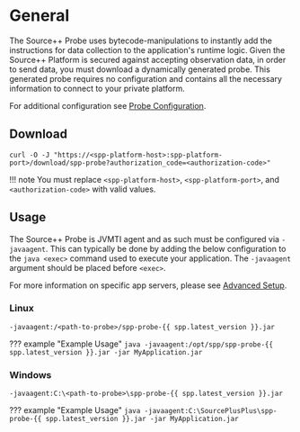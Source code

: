 # General

The Source++ Probe uses bytecode-manipulations to instantly add the instructions for data
collection to the application's runtime logic. Given the Source++ Platform is secured against accepting observation
data, in order to send data, you must download a dynamically generated probe. This generated probe requires no
configuration and contains all the necessary information to connect to your private platform.

For additional configuration see [Probe Configuration](configuration.md).

## Download

```shell
curl -O -J "https://<spp-platform-host>:spp-platform-port>/download/spp-probe?authorization_code=<authorization-code>"
```

!!! note
    You must replace `<spp-platform-host>`, `<spp-platform-port>`, and `<authorization-code>` with valid values.

## Usage

The Source++ Probe is JVMTI agent and as such must be configured via `-javaagent`. This can typically be done by adding
the below configuration to the `java <exec>` command used to execute your application. The `-javaagent` argument should
be placed before `<exec>`.

For more information on specific app servers, please see [Advanced Setup](../../advanced/setup/overview.md).

### Linux

```
-javaagent:/<path-to-probe>/spp-probe-{{ spp.latest_version }}.jar
```

??? example "Example Usage"
    ```
    java -javaagent:/opt/spp/spp-probe-{{ spp.latest_version }}.jar -jar MyApplication.jar
    ```

### Windows

```
-javaagent:C:\<path-to-probe>\spp-probe-{{ spp.latest_version }}.jar
```

??? example "Example Usage"
    ```
    java -javaagent:C:\SourcePlusPlus\spp-probe-{{ spp.latest_version }}.jar -jar MyApplication.jar
    ```
